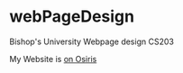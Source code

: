 # webPageDesign

Bishop's University Webpage design CS203

My Website is [on Osiris](https://osiris.ubishops.ca/dwahlandt/)
